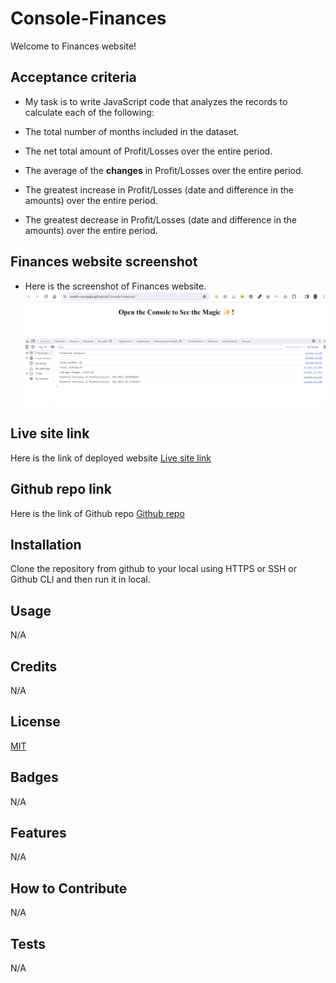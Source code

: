 # Console-Finances
Welcome to Finances website!

## Acceptance criteria

- My task is to write JavaScript code that analyzes the records to calculate each of the following:

- The total number of months included in the dataset.

- The net total amount of Profit/Losses over the entire period.

- The average of the **changes** in Profit/Losses over the entire period.

- The greatest increase in Profit/Losses (date and difference in the amounts) over the entire period.

- The greatest decrease in Profit/Losses (date and difference in the amounts) over the entire period.

## Finances website screenshot
- Here is the screenshot of Finances website.
![Finances](./images/live-site.png)

## Live site link
Here is the link of deployed website
[Live site link](https://swathi-mungala.github.io/Console-Finances/)

## Github repo link
Here is the link of Github repo
[Github repo](https://github.com/swathi-mungala/Console-Finances)

## Installation
Clone the repository from github to your local using HTTPS or SSH or Github CLI and then run it in local.

## Usage
N/A

## Credits

N/A

## License

[MIT](https://choosealicense.com/licenses/mit/)

## Badges

N/A

## Features

N/A

## How to Contribute

N/A

## Tests

N/A